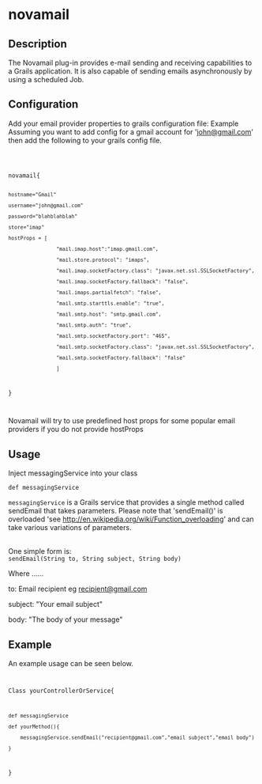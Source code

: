 novamail
========
<h2>Description</h2>

The Novamail plug-in provides e-mail sending and receiving capabilities to a Grails application. It is also capable of sending emails asynchronously by using a scheduled Job.

<h2>Configuration</h2>

Add your email provider properties to grails configuration file: Example
Assuming you want to add config for a gmail account for 'john@gmail.com' then add the following to your grails config file.

<code>
<br/>
novamail{

    hostname="Gmail"
    
    username="john@gmail.com"
    
    password="blahblahblah"
    
    store="imap"
    
    hostProps = [

                    "mail.imap.host":"imap.gmail.com",

                    "mail.store.protocol": "imaps",

                    "mail.imap.socketFactory.class": "javax.net.ssl.SSLSocketFactory",

                    "mail.imap.socketFactory.fallback": "false",

                    "mail.imaps.partialfetch": "false",
        
                    "mail.smtp.starttls.enable": "true",

                    "mail.smtp.host": "smtp.gmail.com",

                    "mail.smtp.auth": "true",

                    "mail.smtp.socketFactory.port": "465",

                    "mail.smtp.socketFactory.class": "javax.net.ssl.SSLSocketFactory",

                    "mail.smtp.socketFactory.fallback": "false"

                    ]
                    
}
<br/>

</code>

<note>Novamail will try to use predefined host props for some popular email providers if you do not provide hostProps
</note>

<h2>Usage</h2>

Inject messagingService into your class

<code>def messagingService</code>

<code>messagingService</code> is a Grails service that provides a single method called sendEmail that takes parameters.
Please note that 'sendEmail()' is overloaded 'see http://en.wikipedia.org/wiki/Function_overloading' and can take various variations of parameters. 

<br/>
One simple form is:
<code>
sendEmail(String to, String subject, String body)
</code>

Where ......


to: Email recipient eg recipient@gmail.com

subject: "Your email subject"

body: "The body of your message"

<h2>Example</h2>

An example usage can be seen below.<br/>
<code>

Class yourControllerOrService{

    def messagingService
    
    def yourMethod(){
    
        messagingService.sendEmail("recipient@gmail.com","email subject","email body")
        
    }
    
}

</code>


